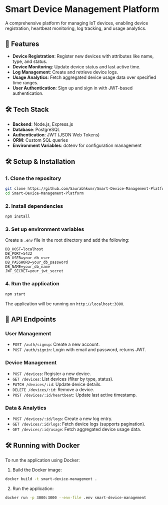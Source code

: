 # Smart Device Management Platform

A comprehensive platform for managing IoT devices, enabling device registration, heartbeat monitoring, log tracking, and usage analytics.

## 🚀 Features

* **Device Registration**: Register new devices with attributes like name, type, and status.
* **Device Monitoring**: Update device status and last active time.
* **Log Management**: Create and retrieve device logs.
* **Usage Analytics**: Fetch aggregated device usage data over specified time ranges.
* **User Authentication**: Sign up and sign in with JWT-based authentication.

## 🛠️ Tech Stack

* **Backend**: Node.js, Express.js
* **Database**: PostgreSQL
* **Authentication**: JWT (JSON Web Tokens)
* **ORM**: Custom SQL queries
* **Environment Variables**: dotenv for configuration management

## 🛠️ Setup & Installation

### 1. Clone the repository

```bash
git clone https://github.com/Saurabhkumr/Smart-Device-Management-Platform.git
cd Smart-Device-Management-Platform
```

### 2. Install dependencies

```bash
npm install
```

### 3. Set up environment variables

Create a `.env` file in the root directory and add the following:

```env
DB_HOST=localhost
DB_PORT=5432
DB_USER=your_db_user
DB_PASSWORD=your_db_password
DB_NAME=your_db_name
JWT_SECRET=your_jwt_secret
```

### 4. Run the application

```bash
npm start
```

The application will be running on `http://localhost:3000`.

## 🧪 API Endpoints

### User Management

* `POST /auth/signup`: Create a new account.
* `POST /auth/signin`: Login with email and password, returns JWT.

### Device Management

* `POST /devices`: Register a new device.
* `GET /devices`: List devices (filter by type, status).
* `PATCH /devices/:id`: Update device details.
* `DELETE /devices/:id`: Remove a device.
* `POST /devices/:id/heartbeat`: Update last active timestamp.

### Data & Analytics

* `POST /devices/:id/logs`: Create a new log entry.
* `GET /devices/:id/logs`: Fetch device logs (supports pagination).
* `GET /devices/:id/usage`: Fetch aggregated device usage data.

## 🛠️ Running with Docker

To run the application using Docker:

1. Build the Docker image:

```bash
docker build -t smart-device-management .
```

2. Run the application:

```bash
docker run -p 3000:3000 --env-file .env smart-device-management
```

